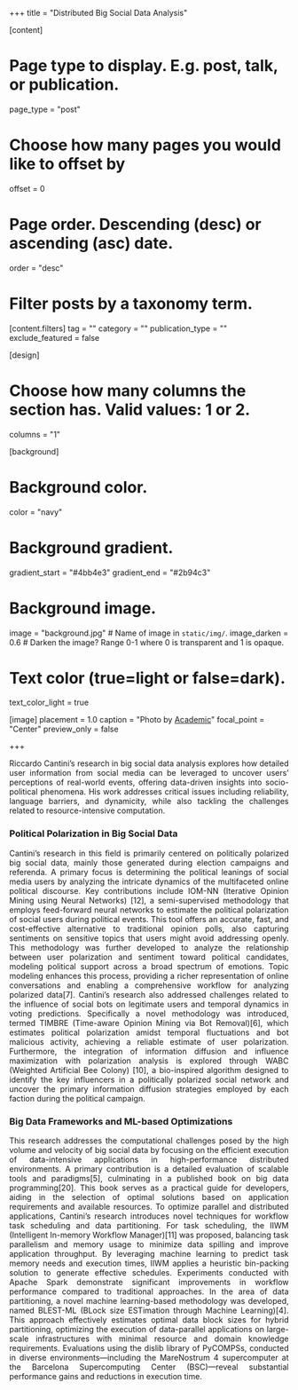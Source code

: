 +++
title = "Distributed Big Social Data Analysis"

[content]
  # Page type to display. E.g. post, talk, or publication.
  page_type = "post"
  # Choose how many pages you would like to offset by
  offset = 0

  # Page order. Descending (desc) or ascending (asc) date.
  order = "desc"

  # Filter posts by a taxonomy term.
  [content.filters]
    tag = ""
    category = ""
    publication_type = ""
    exclude_featured = false

[design]
  # Choose how many columns the section has. Valid values: 1 or 2.
  columns = "1"


[background]
  # Background color.
  color = "navy"
  
  # Background gradient.
  gradient_start = "#4bb4e3"
  gradient_end = "#2b94c3"
  
  # Background image.
  image = "background.jpg"  # Name of image in `static/img/`.
  image_darken = 0.6  # Darken the image? Range 0-1 where 0 is transparent and 1 is opaque.

  # Text color (true=light or false=dark).
  text_color_light = true

[image]
placement = 1.0
caption = "Photo by [Academic](https://sourcethemes.com/academic/)"
focal_point = "Center"
preview_only = false

+++
<div style="text-align: justify">
Riccardo Cantini’s research in big social data analysis explores how detailed user information from social media can be leveraged to uncover users’ perceptions of real-world events, offering data-driven insights into socio-political phenomena. His work addresses critical issues including reliability, language barriers, and dynamicity, while also tackling the challenges related to resource-intensive computation.

<h3>Political Polarization in Big Social Data</h3>
Cantini’s research in this field is primarily centered on politically polarized big social data, mainly those generated during election campaigns and referenda. A primary focus is determining the political leanings of social media users by analyzing the intricate dynamics of the multifaceted online political discourse. Key contributions include IOM-NN (Iterative Opinion Mining using Neural Networks) [12], a semi-supervised methodology that employs feed-forward neural networks to estimate the political polarization of social users during political events. This tool offers an accurate, fast, and cost-effective alternative to traditional opinion polls, also capturing sentiments on sensitive topics that users might avoid addressing openly. This methodology was further developed to analyze the relationship between user polarization and sentiment toward political candidates, modeling political support across a broad spectrum of emotions. Topic modeling enhances this process, providing a richer representation of online conversations and enabling a comprehensive workflow for analyzing polarized data[7]. Cantini’s research also addressed challenges related to the influence of social bots on legitimate users and temporal dynamics in voting predictions. Specifically a novel methodology was introduced, termed TIMBRE (Time-aware Opinion Mining via Bot Removal)[6], which estimates political polarization amidst temporal fluctuations and bot malicious activity, achieving a reliable estimate of user polarization. Furthermore, the integration of information diffusion and influence maximization with polarization analysis is explored through WABC (Weighted Artificial Bee Colony) [10], a bio-inspired algorithm designed to identify the key influencers in a politically polarized social network and uncover the primary information diffusion strategies employed by each faction during the political campaign.

<h3>Big Data Frameworks and ML-based Optimizations</h3>
This research addresses the computational challenges posed by the high volume and velocity of big social data by focusing on the efficient execution of data-intensive applications in high-performance distributed environments. A primary contribution is a detailed evaluation of scalable tools and paradigms[5], culminating in a published book on big data programming[20]. This book serves as a practical guide for developers, aiding in the selection of optimal solutions based on application requirements and available resources. To optimize parallel and distributed applications, Cantini’s research introduces novel techniques for workflow task scheduling and data partitioning. For task scheduling, the IIWM (Intelligent In-memory Workflow Manager)[11] was proposed, balancing task parallelism and memory usage to minimize data spilling and improve application throughput. By leveraging machine learning to predict task memory needs and execution times, IIWM applies a heuristic bin-packing solution to generate effective schedules. Experiments conducted with Apache Spark demonstrate significant improvements in workflow performance compared to traditional approaches. In the area of data partitioning, a novel machine learning-based methodology was developed, named BLEST-ML (BLock size ESTimation through Machine Learning)[4]. This approach effectively estimates optimal data block sizes for hybrid partitioning, optimizing the execution of data-parallel applications on large-scale infrastructures with minimal resource and domain knowledge requirements. Evaluations using the dislib library of PyCOMPSs, conducted in diverse environments—including the MareNostrum 4 supercomputer at the Barcelona Supercomputing Center (BSC)—reveal substantial performance gains and reductions in execution time.
</div>
</div>